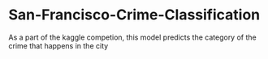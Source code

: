 # San-Francisco-Crime-Classification
As a part of the kaggle competion, this model predicts the category of the crime that happens in the city
